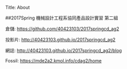 Title: About

##2017Spring 機械設計工程系協同產品設計實習 第二組

倉儲: <a href="https://github.com/40423103/2017springcd_ag2">https://github.com/40423103/2017springcd_ag2</a>

投影片: <a href="http://40423103.github.io/2017springcd_ag2">http://40423103.github.io/2017springcd_ag2</a>

網誌: <a href="http://40423103.github.io/2017springcd_ag2/blog">http://40423103.github.io/2017springcd_ag2/blog</a>

Fossil: <a href="https://mde2a2.kmol.info/cdag2/home">https://mde2a2.kmol.info/cdag2/home</a>






